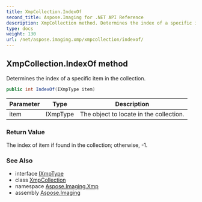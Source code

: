 ```yaml
---
title: XmpCollection.IndexOf
second_title: Aspose.Imaging for .NET API Reference
description: XmpCollection method. Determines the index of a specific item in the collection
type: docs
weight: 130
url: /net/aspose.imaging.xmp/xmpcollection/indexof/
---
```

## XmpCollection.IndexOf method

Determines the index of a specific item in the collection.

```csharp
public int IndexOf(IXmpType item)
```

| Parameter | Type | Description |
| --- | --- | --- |
| item | IXmpType | The object to locate in the collection. |

### Return Value

The index of item if found in the collection; otherwise, -1.

### See Also

* interface [IXmpType](../../../aspose.imaging.xmp.types/ixmptype/)
* class [XmpCollection](../)
* namespace [Aspose.Imaging.Xmp](../../xmpcollection/)
* assembly [Aspose.Imaging](../../../)


